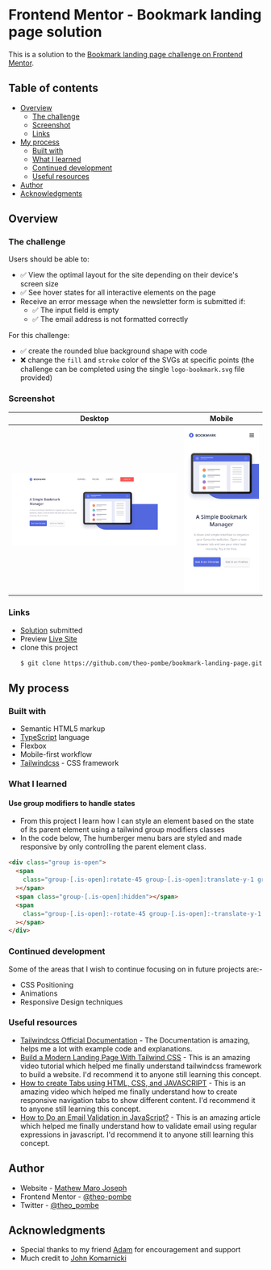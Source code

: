 # Frontend Mentor - Bookmark landing page solution

This is a solution to the [Bookmark landing page challenge on Frontend Mentor](https://www.frontendmentor.io/challenges/bookmark-landing-page-5d0b588a9edda32581d29158).

## Table of contents

- [Overview](#overview)
  - [The challenge](#the-challenge)
  - [Screenshot](#screenshot)
  - [Links](#links)
- [My process](#my-process)
  - [Built with](#built-with)
  - [What I learned](#what-i-learned)
  - [Continued development](#continued-development)
  - [Useful resources](#useful-resources)
- [Author](#author)
- [Acknowledgments](#acknowledgments)

## Overview

### The challenge

Users should be able to:

- ✅ View the optimal layout for the site depending on their device's screen size
- ✅ See hover states for all interactive elements on the page
- Receive an error message when the newsletter form is submitted if:
  - ✅ The input field is empty
  - ✅ The email address is not formatted correctly

For this challenge:

- ✅ create the rounded blue background shape with code
- ❌ change the `fill` and `stroke` color of the SVGs at specific points (the challenge can be completed using the single `logo-bookmark.svg` file provided)

### Screenshot

|          Desktop           |          Mobile           |
| :------------------------: | :-----------------------: |
| ![](./desktop-preview.png) | ![](./mobile-preview.png) |

### Links

- [Solution](https://www.frontendmentor.io/solutions/mobilefirst-design-landing-page-using-tailwind-and-typescript-TUaPRdFHJM) submitted
- Preview [Live Site](https://the-bookmark-landing-page.netlify.app/)
- clone this project
  ```sh
  $ git clone https://github.com/theo-pombe/bookmark-landing-page.git
  ```

## My process

### Built with

- Semantic HTML5 markup
- [TypeScript](https://www.typescriptlang.org/) language
- Flexbox
- Mobile-first workflow
- [Tailwindcss](https://tailwindcss.com/) - CSS framework

### What I learned

#### Use group modifiers to handle states

- From this project I learn how I can style an element based on the state of its parent element using a tailwind group modifiers classes
- In the code below, The humberger menu bars are styled and made responsive by only controlling the parent element class.

```html
<div class="group is-open">
  <span
    class="group-[.is-open]:rotate-45 group-[.is-open]:translate-y-1 group-[.is-open]:bg-white"
  ></span>
  <span class="group-[.is-open]:hidden"></span>
  <span
    class="group-[.is-open]:-rotate-45 group-[.is-open]:-translate-y-1 group-[.is-open]:bg-white"
  ></span>
</div>
```

### Continued development

Some of the areas that I wish to continue focusing on in future projects are:-

- CSS Positioning
- Animations
- Responsive Design techniques

### Useful resources

- [Tailwindcss Official Documentation](https://tailwindcss.com/docs/installation) - The Documentation is amazing, helps me a lot with example code and explanations.
- [Build a Modern Landing Page With Tailwind CSS](https://www.youtube.com/watch?v=00gyCtIQp8E) - This is an amazing video tutorial which helped me finally understand tailwindcss framework to build a website. I'd recommend it to anyone still learning this concept.
- [How to create Tabs using HTML, CSS, and JAVASCRIPT](https://www.youtube.com/watch?v=nlOmgBHnLqQ) - This is an amazing video which helped me finally understand how to create responsive navigation tabs to show different content. I'd recommend it to anyone still learning this concept.
- [How to Do an Email Validation in JavaScript?](https://www.simplilearn.com/tutorials/javascript-tutorial/email-validation-in-javascript) - This is an amazing article which helped me finally understand how to validate email using regular expressions in javascript. I'd recommend it to anyone still learning this concept.

## Author

- Website - [Mathew Maro Joseph](https://github.com/theo-pombe/theo)
- Frontend Mentor - [@theo-pombe](https://www.frontendmentor.io/profile/theo-pombe)
- Twitter - [@theo_pombe](https://www.twitter.com/theo_pombe)

## Acknowledgments

- Special thanks to my friend [Adam](https://www.twitter.com/adamShabanih) for encouragement and support
- Much credit to [John Komarnicki](https://twitter.com/john_komarnicki)
